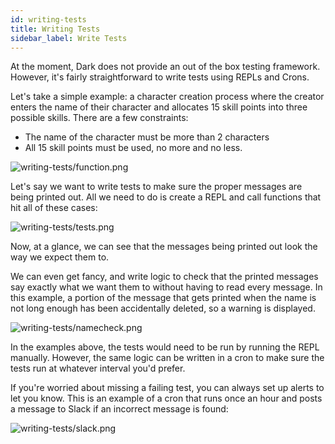 ```yaml
---
id: writing-tests
title: Writing Tests
sidebar_label: Write Tests
---
```


At the moment, Dark does not provide an out of the box testing framework.
However, it's fairly straightforward to write tests using REPLs and Crons.

Let's take a simple example: a character creation process where the creator
enters the name of their character and allocates 15 skill points into three
possible skills. There are a few constraints:

- The name of the character must be more than 2 characters
- All 15 skill points must be used, no more and no less.

![writing-tests/function.png](/docs/img/writing-tests/function.png)

Let's say we want to write tests to make sure the proper messages are being
printed out. All we need to do is create a REPL and call functions that hit all
of these cases:

![writing-tests/tests.png](/docs/img/writing-tests/tests.png)

Now, at a glance, we can see that the messages being printed out look the way we
expect them to.

We can even get fancy, and write logic to check that the printed messages say
exactly what we want them to without having to read every message. In this
example, a portion of the message that gets printed when the name is not long
enough has been accidentally deleted, so a warning is displayed.

![writing-tests/namecheck.png](/docs/img/writing-tests/namecheck.png)

In the examples above, the tests would need to be run by running the REPL
manually. However, the same logic can be written in a cron to make sure the
tests run at whatever interval you'd prefer.

If you're worried about missing a failing test, you can always set up alerts to
let you know. This is an example of a cron that runs once an hour and posts a
message to Slack if an incorrect message is found:

![writing-tests/slack.png](/docs/img/writing-tests/slack.png)
